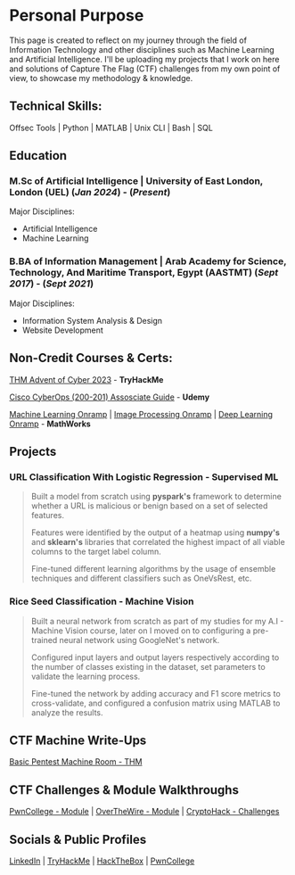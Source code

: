 # Personal Purpose
This page is created to reflect on my journey through the field of Information Technology and other disciplines such as Machine Learning and Artificial Intelligence.
I'll be uploading my projects that I work on here and solutions of Capture The Flag (CTF) challenges from my own point of view, to showcase my methodology & knowledge.

## Technical Skills:
Offsec Tools | Python | MATLAB | Unix CLI | Bash | SQL

## Education
### M.Sc of Artificial Intelligence | University of East London, London (UEL) (_Jan 2024_) - (_Present_)
Major Disciplines:
-   Artificial Intelligence
-   Machine Learning

### B.BA of Information Management | Arab Academy for Science, Technology, And Maritime Transport, Egypt (AASTMT) (_Sept 2017_) - (_Sept 2021_)
Major Disciplines:
-   Information System Analysis & Design
-   Website Development

## Non-Credit Courses & Certs:
[THM Advent of Cyber 2023](https://tryhackme-certificates.s3-eu-west-1.amazonaws.com/THM-ZLF36RUJWF.png) - **TryHackMe**

[Cisco CyberOps (200-201) Assosciate Guide](https://www.udemy.com/certificate/UC-85d2e568-5c4f-4b08-9e8b-06cf7b091176/) - **Udemy**

[Machine Learning Onramp](https://matlabacademy.mathworks.com/progress/share/certificate.html?id=72c95f65-6b5f-433d-b0ab-b49c6db102eb&) |
[Image Processing Onramp](https://matlabacademy.mathworks.com/progress/share/certificate.html?id=9f28e5fd-4054-4c9b-a394-de9d31dccd36&) |
[Deep Learning Onramp](https://matlabacademy.mathworks.com/progress/share/certificate.html?id=048d77ec-0f25-4107-ac61-9dfa839756bc&) - **MathWorks**


## Projects
### URL Classification With Logistic Regression - Supervised ML
>Built a model from scratch using **pyspark's** framework to determine whether a URL is malicious or benign based on a set of selected features.
>
>Features were identified by the output of a heatmap using **numpy's** and **sklearn's** libraries that correlated the highest impact of all viable columns to the target label column.
>
>Fine-tuned different learning algorithms by the usage of ensemble techniques and different classifiers such as OneVsRest, etc.

### Rice Seed Classification - Machine Vision
>Built a neural network from scratch as part of my studies for my A.I - Machine Vision course, later on I moved on to configuring a pre-trained neural network using GoogleNet's network.
>
>Configured input layers and output layers respectively according to the number of classes existing in the dataset, set parameters to validate the learning process.
>
>Fine-tuned the network by adding accuracy and F1 score metrics to cross-validate, and configured a confusion matrix using MATLAB to analyze the results.

## CTF Machine Write-Ups
[Basic Pentest Machine Room - THM](https://wckdnaz.medium.com/basic-pentesting-writeup-thm-4bb027c82a34)

## CTF Challenges & Module Walkthroughs
[PwnCollege - Module](./pwncol-walkthroughs/pwncol.md) |
[OverTheWire - Module](./overthewire-walkthroughs/otw.md) | 
[CryptoHack - Challenges](./cryptohack-walkthrough/challenges.md)

## Socials & Public Profiles
[LinkedIn](https://www.linkedin.com/in/omar-nassar-b87277222/) |
[TryHackMe](https://tryhackme.com/p/WCKDNaz) |
[HackTheBox](https://ctf.hackthebox.com/user/profile/431133) |
[PwnCollege](https://pwn.college/hacker/wckdnaz)
